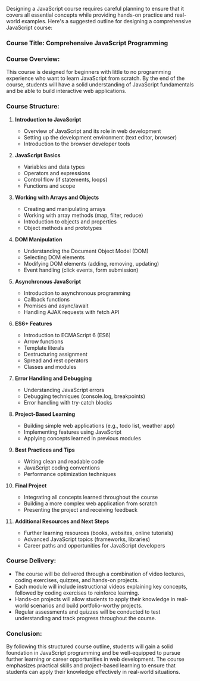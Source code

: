 Designing a JavaScript course requires careful planning to ensure that it covers all essential concepts while providing hands-on practice and real-world examples. Here's a suggested outline for designing a comprehensive JavaScript course:

### Course Title: Comprehensive JavaScript Programming

### Course Overview:
This course is designed for beginners with little to no programming experience who want to learn JavaScript from scratch. By the end of the course, students will have a solid understanding of JavaScript fundamentals and be able to build interactive web applications.

### Course Structure:
1. **Introduction to JavaScript**
   - Overview of JavaScript and its role in web development
   - Setting up the development environment (text editor, browser)
   - Introduction to the browser developer tools
   
2. **JavaScript Basics**
   - Variables and data types
   - Operators and expressions
   - Control flow (if statements, loops)
   - Functions and scope

3. **Working with Arrays and Objects**
   - Creating and manipulating arrays
   - Working with array methods (map, filter, reduce)
   - Introduction to objects and properties
   - Object methods and prototypes

4. **DOM Manipulation**
   - Understanding the Document Object Model (DOM)
   - Selecting DOM elements
   - Modifying DOM elements (adding, removing, updating)
   - Event handling (click events, form submission)

5. **Asynchronous JavaScript**
   - Introduction to asynchronous programming
   - Callback functions
   - Promises and async/await
   - Handling AJAX requests with fetch API

6. **ES6+ Features**
   - Introduction to ECMAScript 6 (ES6)
   - Arrow functions
   - Template literals
   - Destructuring assignment
   - Spread and rest operators
   - Classes and modules

7. **Error Handling and Debugging**
   - Understanding JavaScript errors
   - Debugging techniques (console.log, breakpoints)
   - Error handling with try-catch blocks

8. **Project-Based Learning**
   - Building simple web applications (e.g., todo list, weather app)
   - Implementing features using JavaScript
   - Applying concepts learned in previous modules

9. **Best Practices and Tips**
   - Writing clean and readable code
   - JavaScript coding conventions
   - Performance optimization techniques

10. **Final Project**
    - Integrating all concepts learned throughout the course
    - Building a more complex web application from scratch
    - Presenting the project and receiving feedback
    
11. **Additional Resources and Next Steps**
    - Further learning resources (books, websites, online tutorials)
    - Advanced JavaScript topics (frameworks, libraries)
    - Career paths and opportunities for JavaScript developers

### Course Delivery:
- The course will be delivered through a combination of video lectures, coding exercises, quizzes, and hands-on projects.
- Each module will include instructional videos explaining key concepts, followed by coding exercises to reinforce learning.
- Hands-on projects will allow students to apply their knowledge in real-world scenarios and build portfolio-worthy projects.
- Regular assessments and quizzes will be conducted to test understanding and track progress throughout the course.

### Conclusion:
By following this structured course outline, students will gain a solid foundation in JavaScript programming and be well-equipped to pursue further learning or career opportunities in web development. The course emphasizes practical skills and project-based learning to ensure that students can apply their knowledge effectively in real-world situations.
